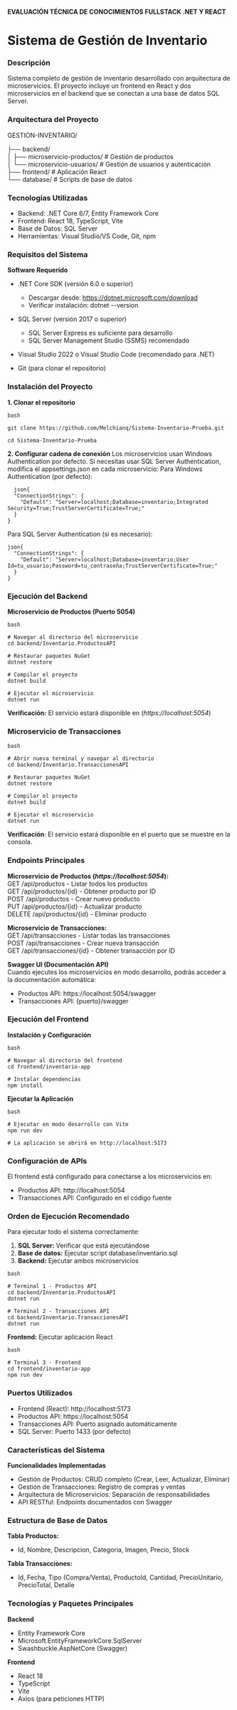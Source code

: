 **EVALUACIÓN TÉCNICA DE CONOCIMIENTOS FULLSTACK .NET Y REACT**
# **Sistema de Gestión de Inventario**
### **Descripción**

Sistema completo de gestión de inventario desarrollado con arquitectura de microservicios. El proyecto incluye un frontend en React y dos microservicios en el backend que se conectan a una base de datos SQL Server.
  
### **Arquitectura del Proyecto**

GESTION-INVENTARIO/

├── backend/  
│   ├── microservicio-productos/    # Gestión de productos  
│   └── microservicio-usuarios/     # Gestión de usuarios y autenticación  
├── frontend/                       # Aplicación React  
└── database/                       # Scripts de base de datos  

### **Tecnologías Utilizadas**  
- Backend: .NET Core 6/7, Entity Framework Core
- Frontend: React 18, TypeScript, Vite
- Base de Datos: SQL Server
- Herramientas: Visual Studio/VS Code, Git, npm  

### **Requisitos del Sistema**
**Software Requerido**
- .NET Core SDK (versión 6.0 o superior)
  - Descargar desde: https://dotnet.microsoft.com/download
  - Verificar instalación: dotnet --version

- SQL Server (versión 2017 o superior)
  - SQL Server Express es suficiente para desarrollo
  - SQL Server Management Studio (SSMS) recomendado
- Visual Studio 2022 o Visual Studio Code (recomendado para .NET)
- Git (para clonar el repositorio)

### **Instalación del Proyecto**
**1. Clonar el repositorio**
```
bash

git clone https://github.com/Melchianq/Sistema-Inventario-Prueba.git

cd Sistema-Inventario-Prueba
```
**2. Configurar cadena de conexión**
Los microservicios usan Windows Authentication por defecto. Si necesitas usar SQL Server Authentication, modifica el appsettings.json en cada microservicio:
Para Windows Authentication (por defecto):

```
  json{
  "ConnectionStrings": {
    "Default": "Server=localhost;Database=inventario;Integrated Security=True;TrustServerCertificate=True;"
  }
} 
```
Para SQL Server Authentication (si es necesario):

```
json{
  "ConnectionStrings": {
    "Default": "Server=localhost;Database=inventario;User Id=tu_usuario;Password=tu_contraseña;TrustServerCertificate=True;"
  }
}
```
### **Ejecución del Backend**

**Microservicio de Productos (Puerto 5054)**
```
bash

# Navegar al directorio del microservicio
cd backend/Inventario.ProductosAPI

# Restaurar paquetes NuGet
dotnet restore

# Compilar el proyecto
dotnet build

# Ejecutar el microservicio
dotnet run
```
**Verificación:** El servicio estará disponible en (_https://localhost:5054_)
### **Microservicio de Transacciones**
```
bash

# Abrir nueva terminal y navegar al directorio
cd backend/Inventario.TransaccionesAPI

# Restaurar paquetes NuGet
dotnet restore

# Compilar el proyecto
dotnet build

# Ejecutar el microservicio
dotnet run
```
**Verificación**: El servicio estará disponible en el puerto que se muestre en la consola.

### **Endpoints Principales**
**Microservicio de Productos (_https://localhost:5054_):**  
GET /api/productos - Listar todos los productos  
GET /api/productos/{id} - Obtener producto por ID  
POST /api/productos - Crear nuevo producto  
PUT /api/productos/{id} - Actualizar producto  
DELETE /api/productos/{id} - Eliminar producto  

**Microservicio de Transacciones:**  
GET /api/transacciones - Listar todas las transacciones  
POST /api/transacciones - Crear nueva transacción  
GET /api/transacciones/{id} - Obtener transacción por ID  

**Swagger UI (Documentación API)**  
Cuando ejecutes los microservicios en modo desarrollo, podrás acceder a la documentación automática:  
- Productos API: https://localhost:5054/swagger
- Transacciones API: {puerto}/swagger

### **Ejecución del Frontend**
**Instalación y Configuración**  
```
bash

# Navegar al directorio del frontend
cd frontend/inventario-app

# Instalar dependencias
npm install
```
**Ejecutar la Aplicación**  
```
bash

# Ejecutar en modo desarrollo con Vite
npm run dev

# La aplicación se abrirá en http://localhost:5173
```

### **Configuración de APIs**
El frontend está configurado para conectarse a los microservicios en:  

- Productos API: http://localhost:5054
- Transacciones API: Configurado en el código fuente

### **Orden de Ejecución Recomendado**
Para ejecutar todo el sistema correctamente:  

1. **SQL Server:** Verificar que está ejecutándose  
2. **Base de datos:** Ejecutar script database/inventario.sql  
3. **Backend:** Ejecutar ambos microservicios  
```
bash

# Terminal 1 - Productos API
cd backend/Inventario.ProductosAPI
dotnet run

# Terminal 2 - Transacciones API  
cd backend/Inventario.TransaccionesAPI
dotnet run
```

**Frontend:** Ejecutar aplicación React  
```
bash

# Terminal 3 - Frontend
cd frontend/inventario-app
npm run dev
```

### **Puertos Utilizados**  
- Frontend (React): http://localhost:5173
- Productos API: https://localhost:5054
- Transacciones API: Puerto asignado automáticamente
- SQL Server: Puerto 1433 (por defecto)

### **Características del Sistema**
**Funcionalidades Implementadas**  
- Gestión de Productos: CRUD completo (Crear, Leer, Actualizar, Eliminar)  
- Gestión de Transacciones: Registro de compras y ventas  
- Arquitectura de Microservicios: Separación de responsabilidades  
- API RESTful: Endpoints documentados con Swagger  

### **Estructura de Base de Datos**
**Tabla Productos:**  
- Id, Nombre, Descripcion, Categoria, Imagen, Precio, Stock

**Tabla Transacciones:**  
- Id, Fecha, Tipo (Compra/Venta), ProductoId, Cantidad, PrecioUnitario, PrecioTotal, Detalle

### **Tecnologías y Paquetes Principales**
**Backend**  
- Entity Framework Core
- Microsoft.EntityFrameworkCore.SqlServer
- Swashbuckle.AspNetCore (Swagger)

**Frontend**  
- React 18
- TypeScript
- Vite
- Axios (para peticiones HTTP)
